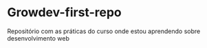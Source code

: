 # Growdev-first-repo
Repositório com as práticas do curso onde estou aprendendo sobre desenvolvimento web
